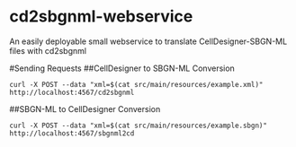 # cd2sbgnml-webservice
An easily deployable small webservice to translate CellDesigner-SBGN-ML files with cd2sbgnml

#Sending Requests
##CellDesigner to SBGN-ML Conversion
```
curl -X POST --data "xml=$(cat src/main/resources/example.xml)" http://localhost:4567/cd2sbgnml
```
##SBGN-ML to CellDesigner Conversion
```
curl -X POST --data "xml=$(cat src/main/resources/example.sbgn)" http://localhost:4567/sbgnml2cd
```